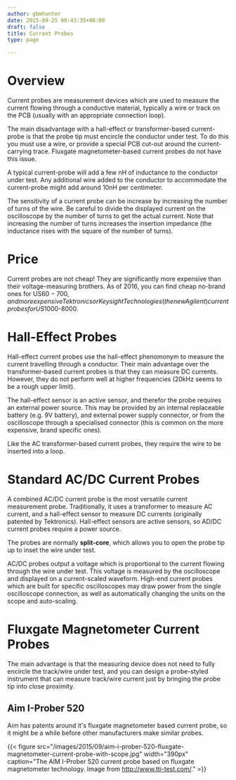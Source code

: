 ```yaml
---
author: gbmhunter
date: 2015-09-25 00:43:35+00:00
draft: false
title: Current Probes
type: page

---
```


# Overview

Current probes are measurement devices which are used to measure the current flowing through a conductive material, typically a wire or track on the PCB (usually with an appropriate connection loop).

The main disadvantage with a hall-effect or transformer-based current-probe is that the probe tip must encircle the conductor under test. To do this you must use a wire, or provide a special PCB cut-out around the current-carrying trace. Fluxgate magnetometer-based current probes do not have this issue.

A typical current-probe will add a few nH of inductance to the conductor under test. Any additional wire added to the conductor to accommodate the current-probe might add around 10nH per centimeter.

The sensitivity of a current probe can be increase by increasing the number of turns of the wire. Be careful to divide the displayed current on the oscilloscope by the number of turns to get the actual current. Note that increasing the number of turns increases the insertion impedance (the inductance rises with the square of the number of turns).

# Price

Current probes are not cheap! They are significantly more expensive than their voltage-measuring brothers. As of 2016, you can find cheap no-brand ones for US$60-700, and more expensive Tektronics or Keysight Technologies (the new Agilent) current probes for US$1000-8000.

# Hall-Effect Probes

Hall-effect current probes use the hall-effect phenomonym to measure the current travelling through a conductor. Their main advantage over the transformer-based current probes is that they can measure DC currents. However, they do not perform well at higher frequencies (20kHz seems to be a rough upper limit).

The hall-effect sensor is an active sensor, and therefor the probe requires an external power source. This may be provided by an internal replaceable battery (e.g. 9V battery), and external power supply connector, or from the oscilloscope through a specialised connector (this is common on the more expensive, brand specific ones).

Like the AC transformer-based current probes, they require the wire to be inserted into a loop. 

# Standard AC/DC Current Probes

A combined AC/DC current probe is the most versatile current measurement probe. Traditionally, it uses a transformer to measure AC current, and a hall-effect sensor to measure DC currents (originally patented by Tektronics). Hall-effect sensors are active sensors, so AD/DC current probes require a power source.

The probes are normally **split-core**, which allows you to open the probe tip up to inset the wire under test. 

AC/DC probes output a voltage which is proportional to the current flowing through the wire under test. This voltage is measured by the oscilloscope and displayed on a current-scaled waveform. High-end current probes which are built for specific oscilloscopes may draw power from the single oscilloscope connection, as well as automatically changing the units on the scope and auto-scaling.

# Fluxgate Magnetometer Current Probes

The main advantage is that the measuring device does not need to fully encircle the track/wire under test, and you can design a probe-styled instrument that can measure track/wire current just by bringing the probe tip into close proximity.

## Aim I-Prober 520

Aim has patents around it's fluxgate magnetometer based current probe, so it might be a while before other manufacturers make similar probes.

{{< figure src="/images/2015/09/aim-i-prober-520-fluxgate-magnetometer-current-probe-with-scope.jpg" width="390px" caption="The AIM I-Prober 520 current probe based on fluxgate magnetometer technology. Image from http://www.tti-test.com/."  >}}
